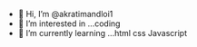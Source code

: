 - 👋 Hi, I’m @akratimandloi1
- 👀 I’m interested in ...coding
- 🌱 I’m currently learning ...html css Javascript 


<!---
akratimandloi1/akratimandloi1 is a ✨ special ✨ repository because its `README.md` (this file) appears on your GitHub profile.
You can click the Preview link to take a look at your changes.
--->
